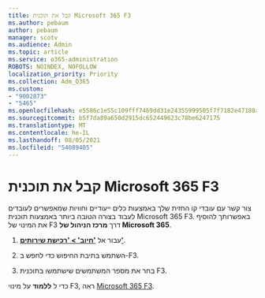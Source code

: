 ```yaml
---
title: קבל את תוכנית Microsoft 365 F3
ms.author: pebaum
author: pebaum
manager: scotv
ms.audience: Admin
ms.topic: article
ms.service: o365-administration
ROBOTS: NOINDEX, NOFOLLOW
localization_priority: Priority
ms.collection: Adm_O365
ms.custom:
- "9002873"
- "5465"
ms.openlocfilehash: e5586c1e55c109fff7469dd31e24355999505f7f7182e47188af10db1b8bd772
ms.sourcegitcommit: b5f7da89a650d2915dc652449623c78be6247175
ms.translationtype: MT
ms.contentlocale: he-IL
ms.lasthandoff: 08/05/2021
ms.locfileid: "54089405"
---
```

# <a name="get-the-microsoft-365-f3-plan"></a>קבל את תוכנית Microsoft 365 F3

צור קשר עם עובדי קו החזית שלך באמצעות כלים ייעודיים וחוויות שמאפשרים לעובדים לעבוד בצורה הטובה ביותר באמצעות תוכנית Microsoft 365 F3. באפשרותך להוסיף את המינוי של F3 דרך **מרכז הניהול של Microsoft 365**.

1. עבור אל **['חיוב' > 'רכישת שירותים'](https://go.microsoft.com/fwlink/p/?linkid=868433)**.

2. השתמש בתיבת החיפוש כדי לחפש ב-F3.

3. בחר את מספר המשתמשים שישתמשו בתוכנית F3.

כדי ל **ללמוד** על מינוי F3, ראה [Microsoft 365 F3](https://www.microsoft.com/microsoft-365/microsoft-365-enterprise-f3?activetab=pivot%3aoverviewtab).
